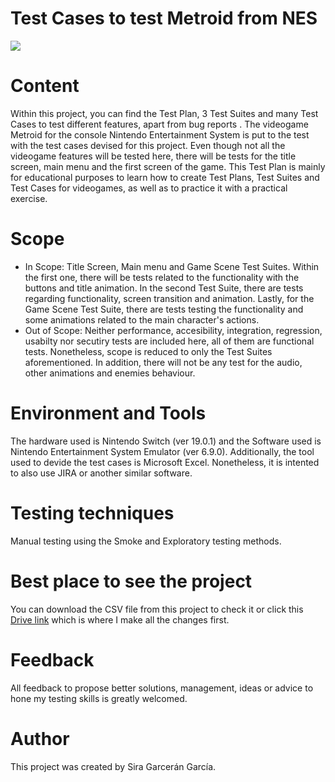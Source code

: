 # Test Cases to test Metroid from NES
  <p align="left">
   <img src="https://img.shields.io/badge/STATUS-EN%20DESAROLLO-green">
   </p>

# Content

Within this project, you can find the Test Plan, 3 Test Suites and many Test Cases to test different features, apart from bug reports . The videogame Metroid for the console Nintendo Entertainment System is put to the test with the test cases devised for this project. Even though not all the videogame features will be tested here, there will be tests for the title screen, main menu and the first screen of the game. This Test Plan is mainly for educational purposes to learn how to create Test Plans, Test Suites and Test Cases for videogames, as well as to practice it with a practical exercise. 

# Scope

- In Scope: Title Screen, Main menu and Game Scene Test Suites. Within the first one, there will be tests related to the functionality with the buttons and title animation. In the second Test Suite, there are tests regarding functionality, screen transition and animation. Lastly, for the Game Scene Test Suite, there are tests testing the functionality and some animations related to the main character's actions.              
- Out of Scope: Neither performance, accesibility, integration, regression, usabilty nor secutiry tests are included here, all of them are functional tests. Nonetheless, scope is reduced to only the Test Suites aforementioned. In addition, there will not be any test for the audio, other animations and enemies behaviour.

# Environment and Tools

The hardware used is Nintendo Switch (ver 19.0.1) and the Software used is Nintendo Entertainment System Emulator (ver 6.9.0). Additionally, the tool used to devide the test cases is Microsoft Excel. Nonetheless, it is intented to also use JIRA or another similar software.

# Testing techniques

Manual testing using the Smoke and Exploratory testing methods.

# Best place to see the project

You can download the CSV file from this project to check it or click this [Drive link](https://docs.google.com/spreadsheets/d/1L7kt7GFLWHpHx1L1DQWIx6gGFkGNhdWsWvOR4_mk6JM/edit?usp=sharing) which is where I make all the changes first.

# Feedback

All feedback to propose better solutions, management, ideas or advice to hone my testing skills is greatly welcomed. 

# Author

This project was created by Sira Garcerán García.
